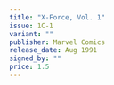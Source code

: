 ```yaml
---
title: "X-Force, Vol. 1"
issue: 1C-1
variant: ""
publisher: Marvel Comics
release_date: Aug 1991
signed_by: ""
price: 1.5
---
```

